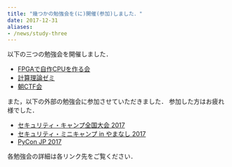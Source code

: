 ```yaml
---
title: "幾つかの勉強会を(に)開催(参加)しました．"
date: 2017-12-31
aliases:
- /news/study-three
---
```


以下の三つの勉強会を開催しました．

* [FPGAで自作CPUを作る会](https://scrapbox.io/iggg/FPGA%E3%81%A7%E8%87%AA%E4%BD%9CCPU%E3%82%92%E4%BD%9C%E3%82%8B%E4%BC%9A)
* [計算理論ゼミ](https://scrapbox.io/iggg/%E8%A8%88%E7%AE%97%E7%90%86%E8%AB%96%E3%82%BC%E3%83%9F)
* [朝CTF会](https://scrapbox.io/iggg/%E6%9C%9DCTF%E4%BC%9A)

また，以下の外部の勉強会に参加させていただきました．
参加した方はお疲れ様でした．

* [セキュリティ・キャンプ全国大会 2017](https://scrapbox.io/iggg/%E3%82%BB%E3%82%AD%E3%83%A5%E3%83%AA%E3%83%86%E3%82%A3%E3%83%BB%E3%82%AD%E3%83%A3%E3%83%B3%E3%83%97%E5%85%A8%E5%9B%BD%E5%A4%A7%E4%BC%9A)
* [セキュリティ・ミニキャンプ in やまなし 2017](https://scrapbox.io/iggg/%E3%82%BB%E3%82%AD%E3%83%A5%E3%83%AA%E3%83%86%E3%82%A3%E3%83%BB%E3%83%9F%E3%83%8B%E3%82%AD%E3%83%A3%E3%83%B3%E3%83%97_in_%E3%82%84%E3%81%BE%E3%81%AA%E3%81%97_2017)
* [PyCon JP 2017](https://scrapbox.io/iggg/PyCon_JP_2017)

各勉強会の詳細は各リンク先をご覧ください．
